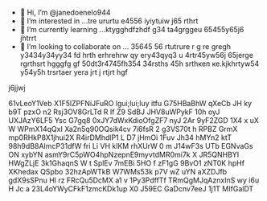 - 👋 Hi, I’m @janedoenelo944
- 👀 I’m interested in ...tre ururtu e4556 iyiytuiw j65 rthrt
- 🌱 I’m currently learning ...ktygghdfzhdf g34 ta4grggeu 65455y65j6 jhtrrt
- 💞️ I’m looking to collaborate on ... 35645 56 rtutrure r g re gregh y3434y34yy34  fd hrth erhrehrw qy ery43qyq3 u 4rtr45yw56j 65jerge rgrthsrt hgggfg gf
50dt3r4745fh354 34rsths 45h srthкеп ке.kjkhrtyw54 y54y5h trsrtaer yera  jrt j rtjrt hgf
<!---ifty yw545y 5454j  t
janedoenelo944/janedoenelo944 is a ✨ special ✨ repository because its `README.md` (this file) appears on your GitHub profile.
You can click the Preview link to take a look at your changes.65j
--->j6jjwj
61vLeoY1Veb
X1F5lZPFNiJFuRO
lgui;lui;luy itfu
G75HBaBhW
qXeCb JH ky b9T
   pzxO n2  Rsj3OV8GrLTd  R If Z9 
SdBJ JHV8uWPykF 10h oyJ UXJAzY6LF5 Ysc G7gq8 0xJY7dWxKdioOfgZF7 nyJ 2Ar 9yF2ZGD 1X4 x uX W WPmX14qQxI Xa2n5q90OQsik4cv 7i6fsR 2 g3VS70t h RPBZ GrmX  mp0RHkP8X1jhui2X R4irDMhdlP1  L D7 jHmOi 1Fuv Jh34 hMYn2 ktT  98h9dB8AImcP31dfW fri Li  VH klKM rhXUrW 0 m J14wF3s UTb EGNvaGs ON   xybYN asmY9rC5pWO4hpNzepnE9myvtdMR0mi7k X JR5QNHBYI HWgZLjE 3k1GhaqnS W t SplEv 7mEBi  5HO f  zF1gG 9BvO1  zNT0K hpHf XKhedax QSpbo 32hzApWTkB W7WMs53k p7V wZ uYN aXZDJfb gdX9sSPnu Hl rz FRcQu5DcMX  a1 v 1Py3PdffTf TRmQgMJqAznxInS  wy i6u H Jc a 23L4oYWyCFkF1zmcKDk1up  X0 J59EC  GaDcnv7eeJ  1j1T MIfGalDT

